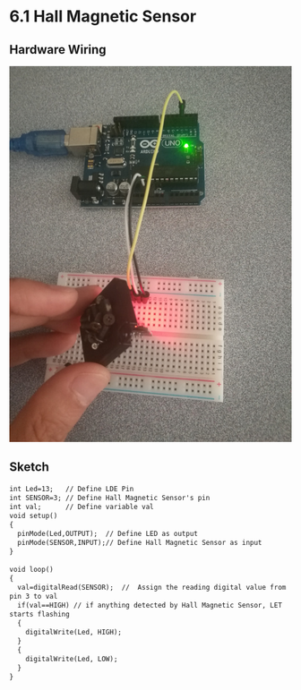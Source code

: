 # 6.1 Hall Magnetic Sensor

## Hardware Wiring
![Image](../../Examples/sensor-kit-for-arduino/003_Hall.jpg)

## Sketch
```
int Led=13;   // Define LDE Pin
int SENSOR=3; // Define Hall Magnetic Sensor's pin
int val;      // Define variable val
void setup()
{
  pinMode(Led,OUTPUT);  // Define LED as output
  pinMode(SENSOR,INPUT);// Define Hall Magnetic Sensor as input
}

void loop()
{
  val=digitalRead(SENSOR);  //  Assign the reading digital value from pin 3 to val
  if(val==HIGH) // if anything detected by Hall Magnetic Sensor, LET starts flashing
  {
    digitalWrite(Led, HIGH);
  }
  {
    digitalWrite(Led, LOW);
  }
}
```